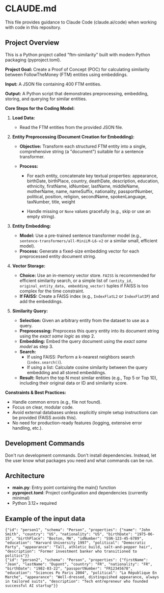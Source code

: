 # CLAUDE.md

This file provides guidance to Claude Code (claude.ai/code) when working with code in this repository.

## Project Overview

This is a Python project called "ftm-similarity" built with modern Python packaging (pyproject.toml).

**Project Goal:** Create a Proof of Concept (POC) for calculating similarity between FollowTheMoney (FTM) entities using embeddings.

**Input:** A JSON file containing 400 FTM entities.

**Output:** A Python script that demonstrates preprocessing, embedding, storing, and querying for similar entities.

**Core Steps for the Coding Model:**

1.  **Load Data:**

    - Read the FTM entities from the provided JSON file.

2.  **Entity Preprocessing (Document Creation for Embedding):**

    - **Objective:** Transform each structured FTM entity into a single, comprehensive string (a "document") suitable for a sentence transformer.
    - **Process:**

      - For each entity, concatenate key textual properties: appearance, birthDate, birthPlace, country, deathDate, description, education, ethnicity, firstName, idNumber, lastName, middleName, motherName, name, nameSuffix, nationality, passportNumber, political, position, religion, secondName, spokenLanguage, taxNumber, title, weight

      - Handle missing or `None` values gracefully (e.g., skip or use an empty string).

3.  **Entity Embedding:**

    - **Model:** Use a pre-trained sentence transformer model (e.g., `sentence-transformers/all-MiniLM-L6-v2` or a similar small, efficient model).
    - **Process:** Generate a fixed-size embedding vector for each preprocessed entity document string.

4.  **Vector Storage:**

    - **Choice:** Use an in-memory vector store. `FAISS` is recommended for efficient similarity search, or a simple list of `(entity_id, original_entity_data, embedding_vector)` tuples if FAISS is too complex for the time constraint.
    - **If FAISS:** Create a FAISS index (e.g., `IndexFlatL2` or `IndexFlatIP`) and add the embeddings.

5.  **Similarity Query:**
    - **Selection:** Given an arbitrary entity from the dataset to use as a query.
    - **Preprocessing:** Preprocess this query entity into its document string using the _exact same logic_ as step 2.
    - **Embedding:** Embed the query document using the _exact same model_ as step 3.
    - **Search:**
      - If using FAISS: Perform a k-nearest neighbors search (`index.search()`).
      - If using a list: Calculate cosine similarity between the query embedding and all stored embeddings.
    - **Result:** Return the top N most similar entities (e.g., Top 5 or Top 10), including their original data or ID and similarity score.

**Constraints & Best Practices:**

- Handle common errors (e.g., file not found).
- Focus on clear, modular code.
- Avoid external databases unless explicitly simple setup instructions can be provided (FAISS avoids this).
- No need for production-ready features (logging, extensive error handling, etc.).

## Development Commands

Don't run development commands. Don't install dependencies. Instead, let the
user know what packages you need and what commands can be run.

## Architecture

- **main.py**: Entry point containing the main() function
- **pyproject.toml**: Project configuration and dependencies (currently minimal)
- Python 3.12+ required

## Example of the input data

```
{"id": "person1", "schema": "Person", "properties": {"name": "John Smith", "country": "US", "nationality": "US", "birthDate": "1975-06-15", "birthPlace": "Boston, MA", "idNumber": "SSN-123-45-6789", "education": "Harvard University 1997", "political": "Democratic Party", "appearance": "Tall, athletic build, salt-and-pepper hair", "description": "Former investment banker who transitioned to politics"}}
{"id": "person2", "schema": "Person", "properties": {"firstName": "Jean", "lastName": "Dupont", "country": "FR", "nationality": "FR", "birthDate": "1982-03-22", "passportNumber": "FR12345678", "education": "Sciences Po Paris 2004", "political": "La République En Marche", "appearance": "Well-dressed, distinguished appearance, always in tailored suits", "description": "Tech entrepreneur who founded successful AI startup"}}
```
